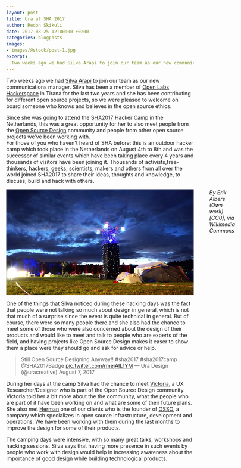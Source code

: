 ```yaml
---
layout: post
title: Ura at SHA 2017
author: Redon Skikuli
date: 2017-08-25 12:00:00 +0200
categories: blogposts
images:
- images/@stock/post-1.jpg
excerpt:
  Two weeks ago we had Silva Arapi to join our team as our new communications manager. Silva has been a member of Open Labs Hackerspace in Tirana for the last two years and she has been contributing for different open source projects, so we were pleased to welcome on board someone who knows and believes […]
---
```


<p>Two weeks ago we had <a href="https://silva.arapi.tech/" target="blank">Silva Arapi</a> to join our team as our new communications manager. Silva has been a member of <a href="https://openlabs.cc/en" target="blank">Open Labs Hackerspace</a> in Tirana for the last two years and she has been contributing for different open source projects, so we were pleased to welcome on board someone who knows and believes in the open source ethics.</p>

<p>Since she was going to attend the <a href="https://sha2017.org/" target="blank">SHA2017</a> Hacker Camp in the Netherlands, this was a great opportunity for her to also meet people from the <a href="http://opensourcedesign.net/" target="blank">Open Source Design</a> community and people from other open source projects we’ve been working with.<br />
For those of you who haven’t heard of SHA before: this is an outdoor hacker camp which took place in the Netherlands on August 4th to 8th and was the successor of similar events which have been taking place every 4 years and thousands of visitors have been joining it. Thousands of activists,free-thinkers, hackers, geeks, scientists, makers and others from all over the world joined SHA2017 to share their ideas, thoughts and knowledge, to discuss, build and hack with others.</p>

<div class="large-12 large-centered centered-text columns">
<img src="/images/@stock/tower.jpg" alt="tower at SHA2017"><br />
<i>By Erik Albers (Own work) [CC0], via Wikimedia Commons</i>
</div>
<div class="two spacing"></div>

<p>One of the things that Silva noticed during these hacking days was the fact that people were not talking so much about design in general, which is not that much of a surprise since the event is quite technical in general. But of course, there were so many people there and she also had the chance to meet some of those who were also concerned about the design of their products and would like to meet and talk to people who are experts of the field, and having projects like Open Source Design makes it easer to show them a place were they should go and ask for advice or help.</p>


> Still Open Source Designing Anyway!! #sha2017 #sha2017camp @SHA2017Badge <a href="pic.twitter.com/rmejAIL1YM" target="blank">pic.twitter.com/rmejAIL1YM</a>
  — Ura Design (@uracreative) August 7, 2017
  
<p>During her days at the camp Silva had the chance to meet <a href="https://twitter.com/seoul_victoria" target="blank">Victoria</a>, a UX Researcher/Designer who is part of the Open Source Design community. Victoria told her a bit more about the the community, what the people who are part of it have been working on and what are some of their future plans. She also met <a href="https://www.linkedin.com/in/hpbos" target="blank">Herman</a> one of our clients who is the founder of <a href="https://www.osso.nl/" target="blank">OSSO</a>, a company which specializes in open source infrastructure, development and operations. We have been working with them during the last months to improve the design for some of their products.</p>

<p>The camping days were intensive, with so many great talks, workshops and hacking sessions. Silva says that having more presence in such events by people who work with design would help in increasing awareness about the importance of good design while building technological products.</p>

